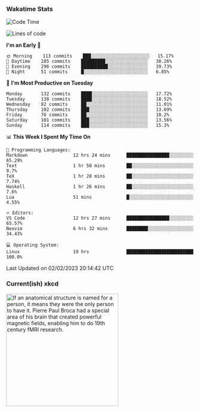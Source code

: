 ### Wakatime Stats
<!--START_SECTION:waka-->
![Code Time](http://img.shields.io/badge/Code%20Time-1%2C401%20hrs%2014%20mins-blue)

![Lines of code](https://img.shields.io/badge/From%20Hello%20World%20I%27ve%20Written-357%20Thousand%20lines%20of%20code-blue)

**I'm an Early 🐤** 

```text
🌞 Morning    113 commits    ███░░░░░░░░░░░░░░░░░░░░░░   15.17% 
🌆 Daytime    285 commits    █████████░░░░░░░░░░░░░░░░   38.26% 
🌃 Evening    296 commits    ██████████░░░░░░░░░░░░░░░   39.73% 
🌙 Night      51 commits     █░░░░░░░░░░░░░░░░░░░░░░░░   6.85%

```
📅 **I'm Most Productive on Tuesday** 

```text
Monday       132 commits    ████░░░░░░░░░░░░░░░░░░░░░   17.72% 
Tuesday      138 commits    ████░░░░░░░░░░░░░░░░░░░░░   18.52% 
Wednesday    82 commits     ██░░░░░░░░░░░░░░░░░░░░░░░   11.01% 
Thursday     102 commits    ███░░░░░░░░░░░░░░░░░░░░░░   13.69% 
Friday       76 commits     ██░░░░░░░░░░░░░░░░░░░░░░░   10.2% 
Saturday     101 commits    ███░░░░░░░░░░░░░░░░░░░░░░   13.56% 
Sunday       114 commits    ███░░░░░░░░░░░░░░░░░░░░░░   15.3%

```


📊 **This Week I Spent My Time On** 

```text
💬 Programming Languages: 
Markdown                 12 hrs 24 mins      ████████████████░░░░░░░░░   65.29% 
Text                     1 hr 50 mins        ██░░░░░░░░░░░░░░░░░░░░░░░   9.7% 
TeX                      1 hr 28 mins        ██░░░░░░░░░░░░░░░░░░░░░░░   7.74% 
Haskell                  1 hr 26 mins        ██░░░░░░░░░░░░░░░░░░░░░░░   7.6% 
Lua                      51 mins             █░░░░░░░░░░░░░░░░░░░░░░░░   4.55%

🔥 Editors: 
VS Code                  12 hrs 27 mins      ████████████████░░░░░░░░░   65.57% 
Neovim                   6 hrs 32 mins       ████████░░░░░░░░░░░░░░░░░   34.43%

💻 Operating System: 
Linux                    19 hrs              █████████████████████████   100.0%

```


 Last Updated on 02/02/2023 20:14:42 UTC
<!--END_SECTION:waka-->

### Current(ish) xkcd
<a id="xkcd-a" title="If an anatomical structure is named for a person, it means they were the only person to have it. Pierre Paul Broca had a special area of his brain that created powerful magnetic fields, enabling him to do 19th century fMRI research." href="https://www.xkcd.com" target="_blank">
        <img align="center" id="xkcd-img" src="https://imgs.xkcd.com/comics/bursa_of_fabricius.png" alt="If an anatomical structure is named for a person, it means they were the only person to have it. Pierre Paul Broca had a special area of his brain that created powerful magnetic fields, enabling him to do 19th century fMRI research." height=300 />
</a>
